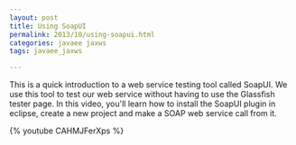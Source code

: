 ```yaml
---           
layout: post
title: Using SoapUI
permalink: 2013/10/using-soapui.html
categories: javaee jaxws
tags: javaee_jaxws

---
```


This is a quick introduction to a web service testing tool called SoapUI. We use this tool to test our web service without having to use the Glassfish tester page. In this video, you'll learn how to install the SoapUI plugin in eclipse, create a new project and make a SOAP web service call from it. 

{% youtube CAHMJFerXps %}
